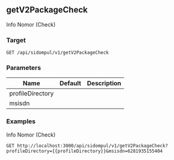 ## getV2PackageCheck
Info Nomor (Check)

### Target
```
GET /api/sidompul/v1/getV2PackageCheck
```

### Parameters
Name | Default | Description
--- | --- | ---
profileDirectory||
msisdn||



### Examples
Info Nomor (Check)
```
GET http://localhost:3000/api/sidompul/v1/getV2PackageCheck?profileDirectory={{profileDirectory}}&msisdn=6281935155404
```

